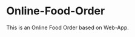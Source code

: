 # Online-Food-Order

This is an Online Food Order based on Web-App.



















































































































































































































































